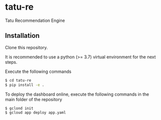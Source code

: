 # tatu-re
Tatu Recommendation Engine

## Installation

Clone this repository.

It is recommended to use a python (>= 3.7) virtual environment for the next steps.

Execute the following commands
```bash
$ cd tatu-re
$ pip install -e .
```

To deploy the dashboard online, execute the following commands in the main folder of the repository

```bash
$ gclond init
$ gcloud app deploy app.yaml
```